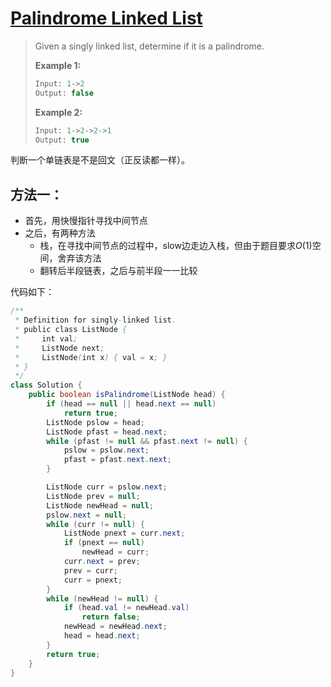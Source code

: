 # [Palindrome Linked List](1)

> Given a singly linked list, determine if it is a palindrome.
>
> **Example 1:**
>
> ```java
> Input: 1->2
> Output: false
> ```
>
> **Example 2:**
>
> ```java
> Input: 1->2->2->1
> Output: true
> ```

判断一个单链表是不是回文（正反读都一样）。

## 方法一：

* 首先，用快慢指针寻找中间节点
* 之后，有两种方法
  * 栈，在寻找中间节点的过程中，slow边走边入栈，但由于题目要求$O(1)$空间，舍弃该方法
  * 翻转后半段链表，之后与前半段一一比较

代码如下：

```java
/**
 * Definition for singly-linked list.
 * public class ListNode {
 *     int val;
 *     ListNode next;
 *     ListNode(int x) { val = x; }
 * }
 */
class Solution {
    public boolean isPalindrome(ListNode head) {
        if (head == null || head.next == null)
            return true;
        ListNode pslow = head;
        ListNode pfast = head.next;
        while (pfast != null && pfast.next != null) {
            pslow = pslow.next;
            pfast = pfast.next.next;
        }

        ListNode curr = pslow.next;
        ListNode prev = null;
        ListNode newHead = null;
        pslow.next = null;
        while (curr != null) {
            ListNode pnext = curr.next;
            if (pnext == null)
                newHead = curr;
            curr.next = prev;
            prev = curr;
            curr = pnext;
        }
        while (newHead != null) {
            if (head.val != newHead.val)
                return false;
            newHead = newHead.next;
            head = head.next;
        }
        return true;
    }
}
```









[1]: https://leetcode.com/problems/palindrome-linked-list/